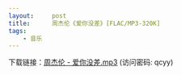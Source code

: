 ```yaml
---
layout:     post
title:      周杰伦《爱你没差》[FLAC/MP3-320K]
tags:
    - 音乐
---
```

下载链接：<a href="https://url89.ctfile.com/f/49227189-959972493-bf8f75?p=qcyy" target="_blank">周杰伦 - 爱你没差.mp3</a> (访问密码: qcyy)<br/>
